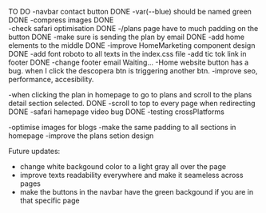 TO DO
-navbar contact button                                  DONE
-var(--blue) should be named green                      DONE
-compress images                                        DONE    
-check safari optimisation                              DONE
-/plans page have to much padding on the button         DONE
-make sure is sending the plan by email                 DONE
-add home elements to the middle                        DONE
-improve HomeMarketing component design                 DONE
-add font roboto to all texts in the index.css file
-add tic tok link in footer                             DONE
-change footer email                                   Waiting...
-Home website button has a bug. when I click the
 descopera btn is triggering another btn.
-improve seo, performance, accesibility.

-when clicking the plan in homepage to go to plans 
and scroll to the plans detail section          selected.                                              DONE
-scroll to top to every page when redirecting          DONE
-safari hamepage video bug                             DONE
-testing crossPlatforms

-optimise images for blogs
-make the same padding to all sections in homepage
-improve the plans setion design

Future updates:
- change white backgound color to a light gray all over the page
- improve texts readability everywhere and make it seameless across pages
- make the buttons in the navbar have the green backgound if you are in that specific page



